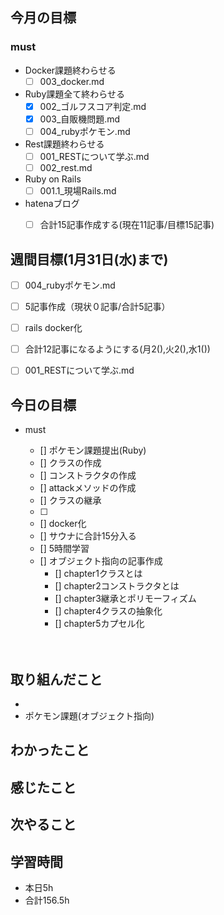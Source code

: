 ## 今月の目標
### must
  - Docker課題終わらせる
    - [ ]  003_docker.md
  - Ruby課題全て終わらせる
    - [x] 002_ゴルフスコア判定.md
    - [x] 003_自販機問題.md
    - [ ] 004_rubyポケモン.md
  - Rest課題終わらせる
    - [ ] 001_RESTについて学ぶ.md
    - [ ] 002_rest.md
  - Ruby on Rails
    - [ ] 001.1_現場Rails.md
  - hatenaブログ
    - [ ]  合計15記事作成する(現在11記事/目標15記事)
  



## 週間目標(1月31日(水)まで)
  - [ ] 004_rubyポケモン.md
  - [ ] 5記事作成（現状０記事/合計5記事）
  - [ ] rails docker化
  - [ ] 合計12記事になるようにする(月2(),火2(),水1())
  - [ ] 001_RESTについて学ぶ.md


## 今日の目標
- must
   - [] ポケモン課題提出(Ruby)
   - [] クラスの作成
   - [] コンストラクタの作成
   - [] attackメソッドの作成
   - [] クラスの継承
   - [ ] 
  - [] docker化
  - [] サウナに合計15分入る
  - [] 5時間学習
  - [] オブジェクト指向の記事作成
    - [] chapter1クラスとは
    - [] chapter2コンストラクタとは
    - [] chapter3継承とポリモーフィズム
    - [] chapter4クラスの抽象化
    - [] chapter5カプセル化

  　　
## 取り組んだこと
- 
- ポケモン課題(オブジェクト指向)
## わかったこと

## 感じたこと


## 次やること




## 学習時間
- 本日5h
- 合計156.5h
